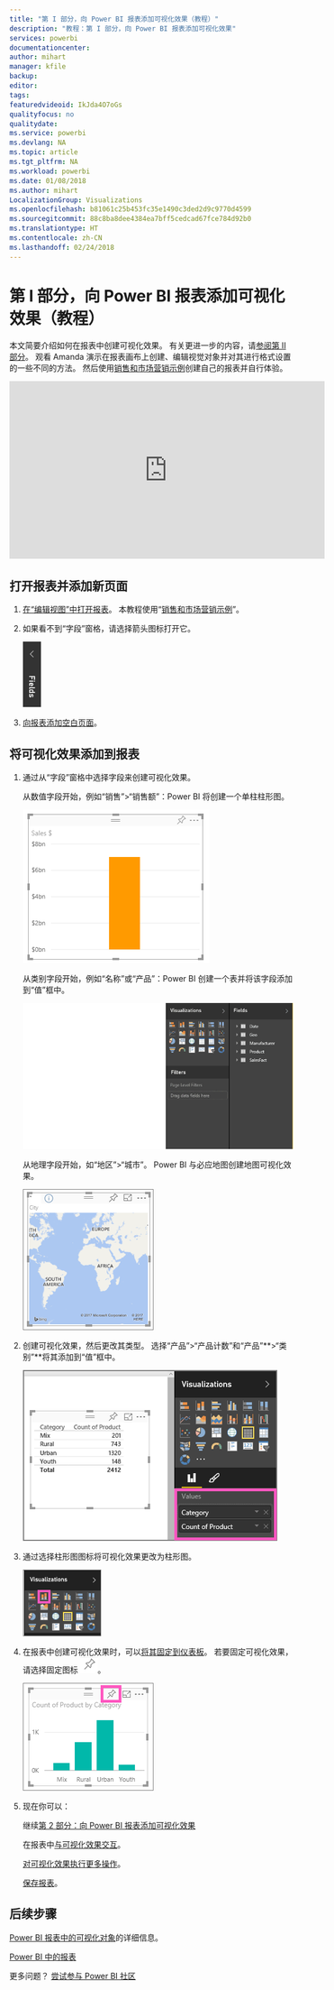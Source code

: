 ```yaml
---
title: "第 I 部分，向 Power BI 报表添加可视化效果（教程）"
description: "教程：第 I 部分，向 Power BI 报表添加可视化效果"
services: powerbi
documentationcenter: 
author: mihart
manager: kfile
backup: 
editor: 
tags: 
featuredvideoid: IkJda4O7oGs
qualityfocus: no
qualitydate: 
ms.service: powerbi
ms.devlang: NA
ms.topic: article
ms.tgt_pltfrm: NA
ms.workload: powerbi
ms.date: 01/08/2018
ms.author: mihart
LocalizationGroup: Visualizations
ms.openlocfilehash: b81061c25b453fc35e1490c3ded2d9c9770d4599
ms.sourcegitcommit: 88c8ba8dee4384ea7bff5cedcad67fce784d92b0
ms.translationtype: HT
ms.contentlocale: zh-CN
ms.lasthandoff: 02/24/2018
---
```

# <a name="part-i-add-visualizations-to-a-power-bi-report-tutorial"></a>第 I 部分，向 Power BI 报表添加可视化效果（教程）
本文简要介绍如何在报表中创建可视化效果。  有关更进一步的内容，请[参阅第 II 部分](power-bi-report-add-visualizations-ii.md)。 观看 Amanda 演示在报表画布上创建、编辑视觉对象并对其进行格式设置的一些不同的方法。 然后使用[销售和市场营销示例](sample-datasets.md)创建自己的报表并自行体验。

<iframe width="560" height="315" src="https://www.youtube.com/embed/IkJda4O7oGs" frameborder="0" allowfullscreen></iframe>


## <a name="open-a-report-and-add-a-new-page"></a>打开报表并添加新页面
1. [在“编辑视图”中打开报表](service-reading-view-and-editing-view.md)。 本教程使用“[销售和市场营销示例](sample-datasets.md)”。
2. 如果看不到“字段”窗格，请选择箭头图标打开它。 
   
   ![](media/power-bi-report-add-visualizations-i/pbi_nancy_fieldsfiltersarrow.png)
3. [向报表添加空白页面](power-bi-report-add-page.md)。

## <a name="add-visualizations-to-the-report"></a>将可视化效果添加到报表
1. 通过从“字段”窗格中选择字段来创建可视化效果。  
   
   从数值字段开始，例如“销售”>“销售额”：Power BI 将创建一个单柱柱形图。
   
   ![](media/power-bi-report-add-visualizations-i/pbi_onecolchart.png)
   
   从类别字段开始，例如“名称”或“产品”：Power BI 创建一个表并将该字段添加到“值”框中。
   
   ![](media/power-bi-report-add-visualizations-i/pbi_agif_createchart3.gif)
   
   从地理字段开始，如“地区”>“城市”。 Power BI 与必应地图创建地图可视化效果。
   
   ![](media/power-bi-report-add-visualizations-i/power-bi-map.png)
2. 创建可视化效果，然后更改其类型。 选择“产品”>“产品计数”和“产品”**>“类别”**将其添加到“值”框中。
   
   ![](media/power-bi-report-add-visualizations-i/part1table1.png)
3. 通过选择柱形图图标将可视化效果更改为柱形图。
   
   ![](media/power-bi-report-add-visualizations-i/part1converttocolumn.png)
4. 在报表中创建可视化效果时，可以[将其固定到仪表板](service-dashboard-pin-tile-from-report.md)。 若要固定可视化效果，请选择固定图标 ![](media/power-bi-report-add-visualizations-i/pinnooutline.png)。
   
   ![](media/power-bi-report-add-visualizations-i/part1pin1.png)
5. 现在你可以：
   
   继续[第 2 部分：向 Power BI 报表添加可视化效果](power-bi-report-add-visualizations-ii.md)
   
   在报表中[与可视化效果交互](service-reading-view-and-editing-view.md)。
   
   [对可视化效果执行更多操作](power-bi-report-visualizations.md)。
   
   [保存报表](service-report-save.md)。

## <a name="next-steps"></a>后续步骤
[Power BI 报表中的可视化对象](power-bi-report-visualizations.md)的详细信息。

[Power BI 中的报表](service-reports.md)

更多问题？ [尝试参与 Power BI 社区](http://community.powerbi.com/)

